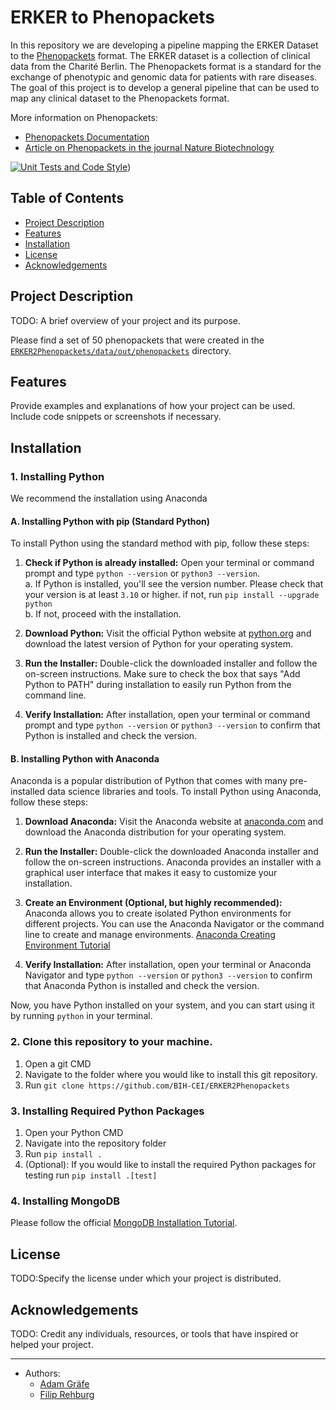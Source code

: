 # ERKER to Phenopackets
In this repository we are developing a pipeline mapping the ERKER Dataset to the [Phenopackets](https://github.com/phenopackets/phenopacket-schema) format. The ERKER dataset is a collection of clinical data from the Charité Berlin. The Phenopackets format is a standard for the exchange of phenotypic and genomic data for patients with rare diseases. The goal of this project is to develop a general pipeline that can be used to map any clinical dataset to the Phenopackets format.

More information on Phenopackets:
- [Phenopackets Documentation](https://phenopackets-schema.readthedocs.io/en/latest/)
- [Article on Phenopackets in the journal Nature Biotechnology](https://www.nature.com/articles/s41587-022-01357-4)

[![Unit Tests and Code Style](https://github.com/https://github.com/BIH-CEI/ERKER2Phenopackets/actions/workflows/python-app.yaml/badge.svg)](https://github.com/BIH-CEI/ERKER2Phenopackets/blob/main/.github/workflows/python-app.yaml))


## Table of Contents

- [Project Description](#project-description)
- [Features](#features)
- [Installation](#installation)
- [License](#license)
- [Acknowledgements](#acknowledgements)

## Project Description

TODO: A brief overview of your project and its purpose.

Please find a set of 50 phenopackets that were created in the [`ERKER2Phenopackets/data/out/phenopackets`](https://github.com/BIH-CEI/ERKER2Phenopackets/tree/main/ERKER2Phenopackets/data/out/phenopackets/example-phenopackets-from-synthetic-data) directory.

## Features

Provide examples and explanations of how your project can be used. Include code snippets or screenshots if necessary.

## Installation

### 1. Installing Python

We recommend the installation using Anaconda

#### A. Installing Python with pip (Standard Python)

To install Python using the standard method with pip, follow these steps:

1. **Check if Python is already installed:** Open your terminal or command prompt and type `python --version` or `python3 --version`. <br>
  a. If Python is installed, you'll see the version number. Please check that your version is at least `3.10` or higher. if not, run `pip install --upgrade python` <br>
  b. If not, proceed with the installation.

3. **Download Python:** Visit the official Python website at [python.org](https://www.python.org/downloads/) and download the latest version of Python for your operating system.

4. **Run the Installer:** Double-click the downloaded installer and follow the on-screen instructions. Make sure to check the box that says "Add Python to PATH" during installation to easily run Python from the command line.

5. **Verify Installation:** After installation, open your terminal or command prompt and type `python --version` or `python3 --version` to confirm that Python is installed and check the version.

#### B. Installing Python with Anaconda

Anaconda is a popular distribution of Python that comes with many pre-installed data science libraries and tools. To install Python using Anaconda, follow these steps:

1. **Download Anaconda:** Visit the Anaconda website at [anaconda.com](https://www.anaconda.com/download#downloads) and download the Anaconda distribution for your operating system.

2. **Run the Installer:** Double-click the downloaded Anaconda installer and follow the on-screen instructions. Anaconda provides an installer with a graphical user interface that makes it easy to customize your installation.

3. **Create an Environment (Optional, but highly recommended):** Anaconda allows you to create isolated Python environments for different projects. You can use the Anaconda Navigator or the command line to create and manage environments. [Anaconda Creating Environment Tutorial](https://docs.anaconda.com/free/navigator/tutorials/manage-environments/)

4. **Verify Installation:** After installation, open your terminal or Anaconda Navigator and type `python --version` or `python3 --version` to confirm that Anaconda Python is installed and check the version.

Now, you have Python installed on your system, and you can start using it by running `python` in your terminal.

### 2. Clone this repository to your machine.

1. Open a git CMD
2. Navigate to the folder where you would like to install this git repository.
3. Run `git clone https://github.com/BIH-CEI/ERKER2Phenopackets`

### 3. Installing Required Python Packages

1. Open your Python CMD
2. Navigate into the repository folder
3. Run `pip install .`
4. (Optional): If you would like to install the required Python packages for testing run `pip install .[test]`

### 4. Installing MongoDB
  Please follow the official [MongoDB Installation Tutorial](https://www.mongodb.com/docs/manual/administration/install-community/).

## License

TODO:Specify the license under which your project is distributed.

## Acknowledgements

TODO: Credit any individuals, resources, or tools that have inspired or helped your project.

---

- Authors: 
  - [Adam Gräfe](https://github.com/graefea)
  - [Filip Rehburg](https://github.com/frehburg)

